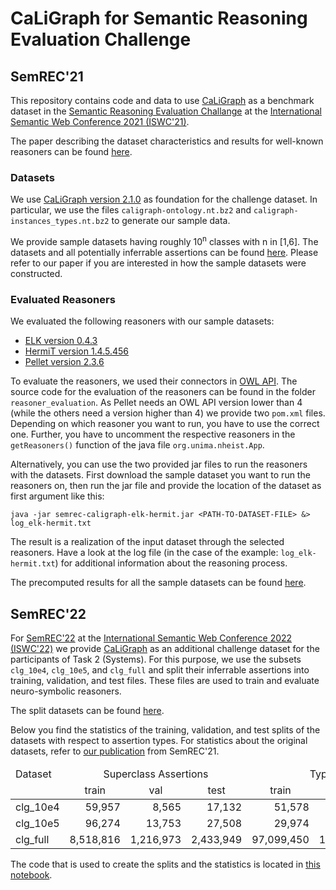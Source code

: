 # CaLiGraph for Semantic Reasoning Evaluation Challenge

## SemREC'21

This repository contains code and data to use [CaLiGraph](http://caligraph.org) as
a benchmark dataset in the [Semantic Reasoning Evaluation Challange](https://semrec.github.io)
at the [International Semantic Web Conference 2021 (ISWC'21)](https://iswc2021.semanticweb.org).

The paper describing the dataset characteristics and results for well-known
reasoners can be found [here](https://arxiv.org/pdf/2110.05028.pdf).

### Datasets
We use [CaLiGraph version 2.1.0](https://zenodo.org/record/5509912) as foundation for the challenge dataset.
In particular, we use the files `caligraph-ontology.nt.bz2` and `caligraph-instances_types.nt.bz2`
to generate our sample data.

We provide sample datasets having roughly 10<sup>n</sup> classes with n in [1,6].
The datasets and all potentially inferrable assertions can be found [here](http://data.dws.informatik.uni-mannheim.de/CaLiGraph/CaLiGraph-for-SemREC/).
Please refer to our paper if you are interested in how the sample datasets were constructed.

### Evaluated Reasoners
We evaluated the following reasoners with our sample datasets:
* [ELK version 0.4.3](https://github.com/liveontologies/elk-reasoner)
* [HermiT version 1.4.5.456](https://github.com/phillord/hermit-reasoner)
* [Pellet version 2.3.6](https://github.com/stardog-union/pellet)

To evaluate the reasoners, we used their connectors in [OWL API](https://github.com/owlcs/owlapi).
The source code for the evaluation of the reasoners can be found in the folder `reasoner_evaluation`.
As Pellet needs an OWL API version lower than 4 (while the others need a version higher than 4)
we provide two `pom.xml` files. Depending on which reasoner you want to run, you have to use the correct one.
Further, you have to uncomment the respective reasoners in the `getReasoners()` function
of the java file `org.unima.nheist.App`.

Alternatively, you can use the two provided jar files to run the reasoners with the datasets.
First download the sample dataset you want to run the reasoners on, then run the jar file
and provide the location of the dataset as first argument like this:

```java -jar semrec-caligraph-elk-hermit.jar <PATH-TO-DATASET-FILE> &> log_elk-hermit.txt```

The result is a realization of the input dataset through the selected reasoners.
Have a look at the log file (in the case of the example: `log_elk-hermit.txt`)
for additional information about the reasoning process.

The precomputed results for all the sample datasets can be found [here](http://data.dws.informatik.uni-mannheim.de/CaLiGraph/CaLiGraph-for-SemREC/).


## SemREC'22

For [SemREC'22](https://semrec.github.io) at the [International Semantic Web Conference 2022 (ISWC'22)](https://iswc2022.semanticweb.org) we provide [CaLiGraph](http://caligraph.org) as an additional challenge dataset for the participants of Task 2 (Systems). For this purpose, we use the subsets `clg_10e4`, `clg_10e5`, and `clg_full` and split their inferrable assertions into training, validation, and test files. These files are used to train and evaluate neuro-symbolic reasoners.

The split datasets can be found [here](http://data.dws.informatik.uni-mannheim.de/CaLiGraph/CaLiGraph-for-SemREC/SemREC-2022-Datasets/).

Below you find the statistics of the training, validation, and test splits of the datasets with respect to assertion types. For statistics about the original datasets, refer to [our publication](https://arxiv.org/pdf/2110.05028.pdf) from SemREC'21.
<table>
  <thead>
    <tr>
      <td>Dataset</td>
      <td align='center' colspan="3">Superclass Assertions</td>
      <td align='center' colspan="3">Type Assertions</td>
      <td align='center' colspan="3">Relation Assertions</td>
    </tr>
    <tr>
      <td></td>
      <td align='center'>train</td>
      <td align='center'>val</td>
      <td align='center'>test</td>
      <td align='center'>train</td>
      <td align='center'>val</td>
      <td align='center'>test</td>
      <td align='center'>train</td>
      <td align='center'>val</td>
      <td align='center'>test</td>
  </thead>
  <tbody>
    <tr>
      <td>clg_10e4</td>
      <td align='right'>59,957</td>
      <td align='right'>8,565</td>
      <td align='right'>17,132</td>
      <td align='right'>51,578</td>
      <td align='right'>7,368</td>
      <td align='right'>14,738</td>
      <td align='right'>16,269</td>
      <td align='right'>2,324</td>
      <td align='right'>4,649</td>
    </tr>
    <tr>
      <td>clg_10e5</td>
      <td align='right'>96,274</td>
      <td align='right'>13,753</td>
      <td align='right'>27,508</td>
      <td align='right'>29,974</td>
      <td align='right'>4,282</td>
      <td align='right'>8,565</td>
      <td align='right'>138,894</td>
      <td align='right'>19,842</td>
      <td align='right'>39,684</td>
    </tr>
    <tr>
      <td>clg_full</td>
      <td align='right'>8,518,816</td>
      <td align='right'>1,216,973</td>
      <td align='right'>2,433,949</td>
      <td align='right'>97,099,450</td>
      <td align='right'>13,871,350</td>
      <td align='right'>27,742,700</td>
      <td align='right'>7,281,297</td>
      <td align='right'>1,040,185</td>
      <td align='right'>2,080,371</td>
    </tr>
  </tbody>
</table>

The code that is used to create the splits and the statistics is located in [this notebook](CaLiGraph-for-SEMREC-2022-train-val-test-split.ipynb).
